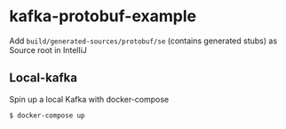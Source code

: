 # kafka-protobuf-example

Add `build/generated-sources/protobuf/se` (contains generated stubs) as Source root in IntelliJ

## Local-kafka
Spin up a local Kafka with docker-compose
```bash
$ docker-compose up
```